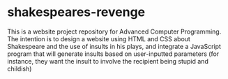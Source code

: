 # shakespeares-revenge
This is a website project repository for Advanced Computer Programming. The intention is to design a website using HTML and CSS about Shakespeare and the use of insults in his plays, and integrate a JavaScript program that will generate insults based on user-inputted parameters (for instance, they want the insult to involve the recipient being stupid and childish)
